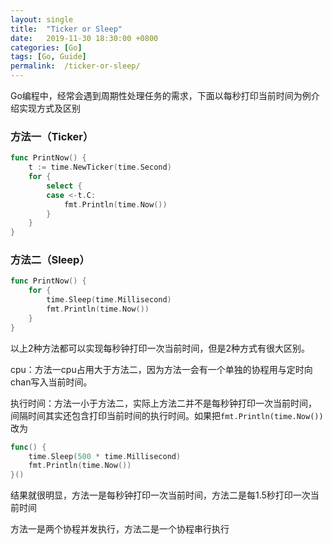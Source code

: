 ```yaml
---
layout: single
title:  "Ticker or Sleep"
date:   2019-11-30 18:30:00 +0800
categories: [Go]
tags: [Go, Guide]
permalink:  /ticker-or-sleep/
---
```


Go编程中，经常会遇到周期性处理任务的需求，下面以每秒打印当前时间为例介绍实现方式及区别

### 方法一（Ticker）

```go
func PrintNow() {
	t := time.NewTicker(time.Second)
	for {
		select {
		case <-t.C:
			fmt.Println(time.Now())
		}
	}
}
```

### 方法二（Sleep）

```go
func PrintNow() {
	for {
		time.Sleep(time.Millisecond)
		fmt.Println(time.Now())
	}
}
```

以上2种方法都可以实现每秒钟打印一次当前时间，但是2种方式有很大区别。

cpu：方法一cpu占用大于方法二，因为方法一会有一个单独的协程用与定时向chan写入当前时间。

执行时间：方法一小于方法二，实际上方法二并不是每秒钟打印一次当前时间，
间隔时间其实还包含打印当前时间的执行时间。如果把`fmt.Println(time.Now())`改为
```go
func() {
	time.Sleep(500 * time.Millisecond)
	fmt.Println(time.Now())
}()
```
结果就很明显，方法一是每秒钟打印一次当前时间，方法二是每1.5秒打印一次当前时间

方法一是两个协程并发执行，方法二是一个协程串行执行
